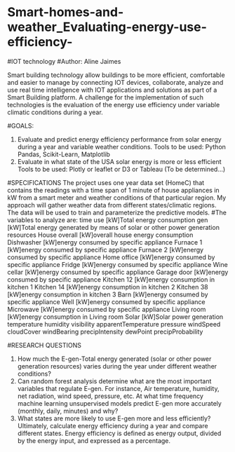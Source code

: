 # Smart-homes-and-weather_Evaluating-energy-use-efficiency-
#IOT technology 
#Author: Aline Jaimes

Smart building technology allow buildings to be more efficient, comfortable and easier to manage by connecting IOT devices, collaborate, analyze and use real time intelligence with IOT applications and solutions as part of a Smart Building platform. A challenge for the implementation of such technologies is the evaluation of the energy use efficiency under variable climatic conditions during a year.  

#GOALS: 
1) Evaluate and predict energy efficiency performance from solar energy during a year and variable weather conditions. Tools to be used: Python Pandas, Scikit-Learn, Matplotlib 
2) Evaluate in what state of the USA solar energy is more or less efficient   Tools to be used: Plotly or leaflet or D3 or Tableau (To be determined...)

#SPECIFICATIONS
The project uses one year data set (HomeC) that contains the readings with a time span of 1 minute of house appliances in kW from a smart meter and weather conditions of that particular region. My approach will gather weather data from different states/climatic regions. The data will be used to train and parameterize the predictive models. 
#The variables to analyze are: 
time
use [kW]Total energy consumption
gen [kW]Total energy generated by means of solar or other power generation resources
House overall [kW]overall house energy consumption
Dishwasher [kW]energy consumed by specific appliance
Furnace 1 [kW]energy consumed by specific appliance
Furnace 2 [kW]energy consumed by specific appliance
Home office [kW]energy consumed by specific appliance
Fridge [kW]energy consumed by specific appliance
Wine cellar [kW]energy consumed by specific appliance
Garage door [kW]energy consumed by specific appliance
Kitchen 12 [kW]energy consumption in kitchen 1
Kitchen 14 [kW]energy consumption in kitchen 2
Kitchen 38 [kW]energy consumption in kitchen 3
Barn [kW]energy consumed by specific appliance
Well [kW]energy consumed by specific appliance
Microwave [kW]energy consumed by specific appliance
Living room [kW]energy consumption in Living room
Solar [kW]Solar power generation
temperature
humidity
visibility
apparentTemperature
pressure
windSpeed
cloudCover
windBearing
precipIntensity
dewPoint
precipProbability

#RESEARCH QUESTIONS
1) How much the E-gen-Total energy generated (solar or other power generation resources) varies during the year under different weather conditions?
2) Can random forest analysis determine what are the most important variables that regulate E-gen. For instance, Air temperature, humidity, net radiation, wind speed, pressure, etc. 
At what time frequency machine learning unsupervised models  predict E-gen more accurately (monthly, daily, minutes) and why?
3) What states are more likely to use E-gen more and less efficiently?
Ultimately, calculate energy efficiency during a year and compare different states. Energy efficiency is defined as energy output, divided by the energy input, and expressed as a percentage. 
